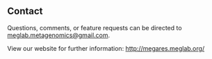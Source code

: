 Contact
-------

Questions, comments, or feature requests can be directed to meglab.metagenomics@gmail.com.

View our website for further information:
http://megares.meglab.org/
